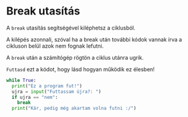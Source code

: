 # Break utasítás

A `break` utasítás segítségével kiléphetsz a ciklusból. 

A kilépés azonnali, szóval ha a break után további kódok vannak írva a cikluson belül azok nem fognak lefutni.

A `break` után a számítógép rögtön a ciklus utánra ugrik.

`Futtasd` ezt a kódot, hogy lásd hogyan működik ez élesben!

```python
while True:
  print("Ez a program fut!")
  ujra = input("Futtassam újra?: ")
  if ujra == "nem":
    break
  print("Kár, pedig még akartam volna futni :/")
```
